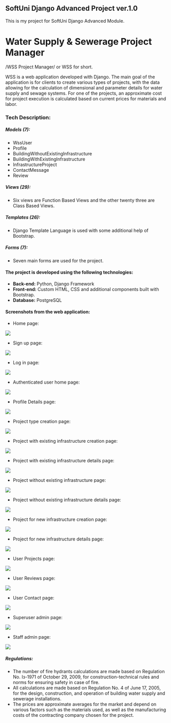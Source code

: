 ## SoftUni Django Advanced Project ver.1.0

This is my project for SoftUni Django Advanced Module.


# Water Supply & Sewerage Project Manager
/WSS Project Manager/ or WSS for short.

 WSS is a web application developed with Django. The main goal of the application is for clients to create various types of projects, with the data allowing for the calculation of dimensional and parameter details for water supply and sewage systems. For one of the projects, an approximate cost for project execution is calculated based on current prices for materials and labor.


### Tech Description:

##### Models (7):
- WssUser
- Profile
- BuildingWithoutExistingInfrastructure
- BuildingWithExistingInfrastructure
- InfrastructureProject
- ContactMessage
- Review

##### Views (29):
- Six views are Function Based Views and the other twenty three are Class Based Views.

##### Templates (26):
- Django Template Language is used with some additional help of Bootstrap.

##### Forms (7):
- Seven main forms are used for the project.


#### The project is developed using the following technologies:
- **Back-end:** Python, Django Framework
- **Front-end:** Custom HTML, CSS and additional components built with Bootstrap.
- **Database:** PostgreSQL


#### Screenshots from the web application:

- Home page:

![](https://github.com/SimeonZhelinski/wss_app/blob/main/app_screenshots/index.png)

- Sign up page:

![](https://github.com/SimeonZhelinski/wss_app/blob/main/app_screenshots/sign%20up.png)

- Log in page:

![](https://github.com/SimeonZhelinski/wss_app/blob/main/app_screenshots/log%20in.png)

- Authenticated user home page:

![](https://github.com/SimeonZhelinski/wss_app/blob/main/app_screenshots/user_page.png)

- Profile Details page:

![](https://github.com/SimeonZhelinski/wss_app/blob/main/app_screenshots/profile_details.png)

- Project type creation page:

![](https://github.com/SimeonZhelinski/wss_app/blob/main/app_screenshots/project_creation.png)

- Project with existing infrastructure creation page:

![](https://github.com/SimeonZhelinski/wss_app/blob/main/app_screenshots/poject_with_infr.png)

- Project with existing infrastructure details page:

![](https://github.com/SimeonZhelinski/wss_app/blob/main/app_screenshots/poject_with_infr_details.png)

- Project without existing infrastructure page:

![](https://github.com/SimeonZhelinski/wss_app/blob/main/app_screenshots/project_without_inf.png)

- Project without existing infrastructure details page:

![](https://github.com/SimeonZhelinski/wss_app/blob/main/app_screenshots/project_without_inf_details.png)

- Project for new infrastructure creation page:

![](https://github.com/SimeonZhelinski/wss_app/blob/main/app_screenshots/project_infrastr.png)

- Project for new infrastructure details page:

![](https://github.com/SimeonZhelinski/wss_app/blob/main/app_screenshots/project_infrastr_details.png)

- User Projects page:

![](https://github.com/SimeonZhelinski/wss_app/blob/main/app_screenshots/user_projects.png)

- User Reviews page:

![](https://github.com/SimeonZhelinski/wss_app/blob/main/app_screenshots/user_reviews.png)

- User Contact page:

![](https://github.com/SimeonZhelinski/wss_app/blob/main/app_screenshots/profile_contact.png)

- Superuser admin page:

![](https://github.com/SimeonZhelinski/wss_app/blob/main/app_screenshots/super_user_admin.png)

- Staff admin page:

![](https://github.com/SimeonZhelinski/wss_app/blob/main/app_screenshots/staff_admin.png)

##### Regulations:
- The number of fire hydrants calculations are made based on Regulation No. Iз-1971 of October 29, 2009, for construction-technical rules and norms for ensuring safety in case of fire.
- All calculations are made based on Regulation No. 4 of June 17, 2005, for the design, construction, and operation of building water supply and sewerage installations.
- The prices are approximate averages for the market and depend on various factors such as the materials used, as well as the manufacturing costs of the contracting company chosen for the project.
